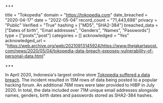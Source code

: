 +++

title = "Tokopedia"
domain = "https://tokopedia.com"
date_breached = "2020-04-17"
date = "2022-05-04"
record_count = "71,443,698"
privacy = "Public"
Verified = "True"
hashing = ["MD5", "SHA2-384"]
breached_data = ["Dates of birth", "Email addresses", "Genders", "Names", "Passwords"]
type = ["posts","post"]
categories = []
acknowledged = "Yes"
acknowledged_url = "https://web.archive.org/web/20210913145924/https://www.thejakartapost.com/news/2020/05/04/tokopedia-data-breach-exposes-vulnerability-of-personal-data.html"

+++


In April 2020, Indonesia's largest online store <a href="https://www.zdnet.com/article/hacker-leaks-15-million-records-from-tokopedia-indonesias-largest-online-store/" target="_blank" rel="noopener">Tokopedia suffered a data breach</a>. The incident resulted in 15M rows of data being posted to a popular hacking forum. An additional 76M rows were later provided to HIBP in July 2020. In total, the data included over 71M unique email addresses alongside names, genders, birth dates and passwords stored as SHA2-384 hashes.

